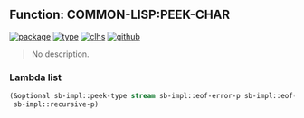 ## Function: COMMON-LISP:PEEK-CHAR
[![package](https://img.shields.io/badge/Package-COMMON--LISP-5f9ea0.svg?style=social&colorA=999999)](../) [![type](https://img.shields.io/badge/Type-Function-5f9ea0.svg?style=social&colorA=999999)](../#function) [![clhs](https://img.shields.io/badge/CLHS-PEEK--CHAR-5f9ea0.svg?style=social&colorA=999999)](http://www.lispworks.com/documentation/HyperSpec/Body/f_peek_c.htm) [![github](https://img.shields.io/badge/GitHub-View_the_source-5f9ea0.svg?style=social&colorA=999999&logo=github)](https://github.com/sbcl/sbcl/blob/master/src/code/target-stream.lisp/) 

> No description.

### Lambda list
```cl
(&optional sb-impl::peek-type stream sb-impl::eof-error-p sb-impl::eof-value
 sb-impl::recursive-p)
```
